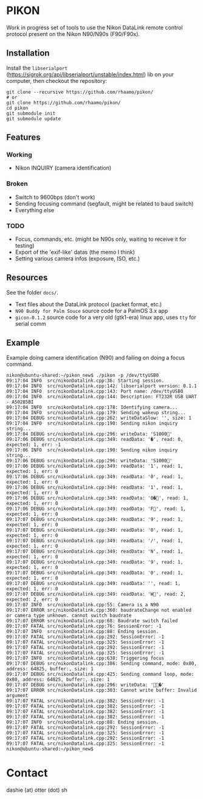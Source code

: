 # PIKON

Work in progress set of tools to use the Nikon DataLink remote control protocol present on the Nikon N90/N90s (F90/F90x).

## Installation

Install the `libserialport` (https://sigrok.org/api/libserialport/unstable/index.html) lib on your computer, then checkout the repository:

```
git clone --recursive https://github.com/rhaamo/pikon/
# or
git clone https://github.com/rhaamo/pikon/
cd pikon
git submodule init
git submodule update
```

## Features
### Working

- Nikon INQUIRY (camera identification)

### Broken
- Switch to 9600bps (don't work)
- Sending focusing command (segfault, might be related to baud switch)
- Everything else

### TODO
- Focus, commands, etc. (might be N90s only, waiting to receive it for testing)
- Export of the 'exif-like' datas (the memo I think)
- Setting various camera infos (exposure, ISO, etc.)

## Resources

See the folder `docs/`.
- Text files about the DataLink protocol (packet format, etc.)
- `N90 Buddy for Palm Souce` source code for a PalmOS 3.x app
- `gicon-0.1.2` source code for a very old (gtk1-era) linux app, uses `tty` for serial comm

## Example

Example doing camera identification (N90) and failing on doing a focus command.

```
nikon@ubuntu-shared:~/pikon_new$ ./pikon -p /dev/ttyUSB0
09:17:04 INFO  src/nikonDatalink.cpp:36: Starting session.
09:17:04 INFO  src/nikonDatalink.cpp:142: libserialport version: 0.1.1
09:17:04 INFO  src/nikonDatalink.cpp:143: Port name: /dev/ttyUSB0
09:17:04 INFO  src/nikonDatalink.cpp:144: Description: FT232R USB UART - A50285BI
09:17:04 INFO  src/nikonDatalink.cpp:178: Identifying camera...
09:17:04 INFO  src/nikonDatalink.cpp:179: Sending wakeup string...
09:17:04 DEBUG src/nikonDatalink.cpp:262: writeDataSlow: '', size: 1
09:17:04 INFO  src/nikonDatalink.cpp:190: Sending nikon inquiry string...
09:17:04 DEBUG src/nikonDatalink.cpp:296: writeData: 'S1000'
09:17:06 DEBUG src/nikonDatalink.cpp:349: readData: '�', read: 0, expected: 1, err: -1
09:17:06 INFO  src/nikonDatalink.cpp:190: Sending nikon inquiry string...
09:17:06 DEBUG src/nikonDatalink.cpp:296: writeData: 'S1000'
09:17:06 DEBUG src/nikonDatalink.cpp:349: readData: '1', read: 1, expected: 1, err: 0
09:17:06 DEBUG src/nikonDatalink.cpp:349: readData: '0', read: 1, expected: 1, err: 0
09:17:06 DEBUG src/nikonDatalink.cpp:349: readData: '1', read: 1, expected: 1, err: 0
09:17:06 DEBUG src/nikonDatalink.cpp:349: readData: '0�', read: 1, expected: 1, err: 0
09:17:06 DEBUG src/nikonDatalink.cpp:349: readData: 'F', read: 1, expected: 1, err: 0
09:17:07 DEBUG src/nikonDatalink.cpp:349: readData: '9', read: 1, expected: 1, err: 0
09:17:07 DEBUG src/nikonDatalink.cpp:349: readData: '0', read: 1, expected: 1, err: 0
09:17:07 DEBUG src/nikonDatalink.cpp:349: readData: '/', read: 1, expected: 1, err: 0
09:17:07 DEBUG src/nikonDatalink.cpp:349: readData: 'N', read: 1, expected: 1, err: 0
09:17:07 DEBUG src/nikonDatalink.cpp:349: readData: '9', read: 1, expected: 1, err: 0
09:17:07 DEBUG src/nikonDatalink.cpp:349: readData: '0', read: 1, expected: 1, err: 0
09:17:07 DEBUG src/nikonDatalink.cpp:349: readData: '', read: 1, expected: 1, err: 0
09:17:07 DEBUG src/nikonDatalink.cpp:349: readData: 'W', read: 2, expected: 2, err: 0
09:17:07 INFO  src/nikonDatalink.cpp:55: Camera is a N90
09:17:07 ERROR src/nikonDatalink.cpp:360: baudrateChange not enabled or camera type unknown. cannot switch baudrate
09:17:07 ERROR src/nikonDatalink.cpp:68: Baudrate switch failed
09:17:07 FATAL src/nikonDatalink.cpp:76: SessionError: -1
09:17:07 INFO  src/nikonDatalink.cpp:88: Ending session.
09:17:07 FATAL src/nikonDatalink.cpp:292: SessionError: -1
09:17:07 FATAL src/nikonDatalink.cpp:325: SessionError: -1
09:17:07 FATAL src/nikonDatalink.cpp:292: SessionError: -1
09:17:07 FATAL src/nikonDatalink.cpp:325: SessionError: -1
09:17:07 INFO  src/nikonDatalink.cpp:638: Triggering focus
09:17:07 DEBUG src/nikonDatalink.cpp:386: Sending command, mode: 0x80, address: 64825, buffer:, size: 1
09:17:07 DEBUG src/nikonDatalink.cpp:425: Sending command loop, mode: 0x80, address: 64825, buffer:, size: 1
09:17:07 DEBUG src/nikonDatalink.cpp:296: writeData: '�'
09:17:07 ERROR src/nikonDatalink.cpp:303: Cannot write buffer: Invalid argument
09:17:07 FATAL src/nikonDatalink.cpp:382: SessionError: -1
09:17:07 FATAL src/nikonDatalink.cpp:382: SessionError: -1
09:17:07 FATAL src/nikonDatalink.cpp:382: SessionError: -1
09:17:07 FATAL src/nikonDatalink.cpp:382: SessionError: -1
09:17:07 INFO  src/nikonDatalink.cpp:88: Ending session.
09:17:07 FATAL src/nikonDatalink.cpp:292: SessionError: -1
09:17:07 FATAL src/nikonDatalink.cpp:325: SessionError: -1
09:17:07 FATAL src/nikonDatalink.cpp:292: SessionError: -1
09:17:07 FATAL src/nikonDatalink.cpp:325: SessionError: -1
nikon@ubuntu-shared:~/pikon_new$
```

# Contact
dashie (at) otter (dot) sh

